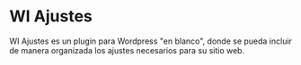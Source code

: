 # WI Ajustes

WI Ajustes es un plugin para Wordpress "en blanco", donde se pueda incluir de manera organizada los ajustes necesarios para su sitio web.
